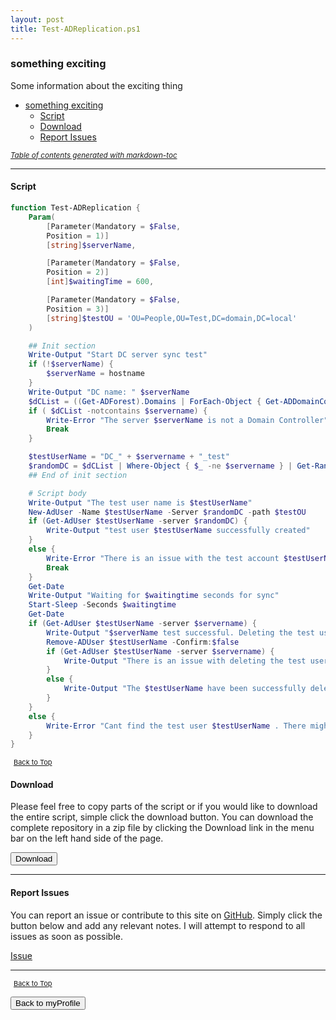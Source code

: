 ```yaml
---
layout: post
title: Test-ADReplication.ps1
---
```


### something exciting

Some information about the exciting thing

- [something exciting](#something-exciting)
  - [Script](#script)
  - [Download](#download)
  - [Report Issues](#report-issues)

<small><i><a href='http://ecotrust-canada.github.io/markdown-toc/'>Table of contents generated with markdown-toc</a></i></small>

---

#### Script

```powershell
function Test-ADReplication {
    Param(
        [Parameter(Mandatory = $False,
        Position = 1)]
        [string]$serverName,

        [Parameter(Mandatory = $False,
        Position = 2)]
        [int]$waitingTime = 600,

        [Parameter(Mandatory = $False,
        Position = 3)]
        [string]$testOU = 'OU=People,OU=Test,DC=domain,DC=local'
    )

    ## Init section
    Write-Output "Start DC server sync test"
    if (!$serverName) {
        $serverName = hostname
    }
    Write-Output "DC name: " $serverName
    $dCList = ((Get-ADForest).Domains | ForEach-Object { Get-ADDomainController -Filter * -Server $_ }).name
    if ( $dCList -notcontains $servername) {
        Write-Error "The server $serverName is not a Domain Controller"
        Break
    }

    $testUserName = "DC_" + $servername + "_test"
    $randomDC = $dCList | Where-Object { $_ -ne $servername } | Get-Random
    ## End of init section

    # Script body
    Write-Output "The test user name is $testUserName"
    New-AdUser -Name $testUserName -Server $randomDC -path $testOU
    if (Get-AdUser $testUserName -server $randomDC) {
        Write-Output "test user $testUserName successfully created"
    }
    else {
        Write-Error "There is an issue with the test account $testUserName creation on $serverName"
        Break
    }
    Get-Date
    Write-Output "Waiting for $waitingtime seconds for sync"
    Start-Sleep -Seconds $waitingtime
    Get-Date
    if (Get-AdUser $testUserName -server $servername) {
        Write-Output "$serverName test successful. Deleting the test user $testUserName"
        Remove-ADUser $testUserName -Confirm:$false
        if (Get-AdUser $testUserName -server $servername) {
            Write-Output "There is an issue with deleting the test user. Please check manually."
        }
        else {
            Write-Output "The $testUserName have been successfully deleted"
        }
    }
    else {
        Write-Error "Cant find the test user $testUserName . There might be AD sync issue"
    }
}
```

<span style="font-size:11px;"><a href="#"><i class="fas fa-caret-up" aria-hidden="true" style="color: white; margin-right:5px;"></i>Back to Top</a></span>

#### Download

Please feel free to copy parts of the script or if you would like to download the entire script, simple click the download button. You can download the complete repository in a zip file by clicking the Download link in the menu bar on the left hand side of the page.

<button class="btn" type="submit" onclick="window.open('https://scripts.lukeleigh.com/powershell/functions/myProfile/Test-ADReplication.ps1')">
    <i class="fa fa-cloud-download-alt">
    </i>
        Download
</button>

---

#### Report Issues

You can report an issue or contribute to this site on <a href="https://github.com/BanterBoy/scripts-blog/issues">GitHub</a>. Simply click the button below and add any relevant notes. I will attempt to respond to all issues as soon as possible.

<!-- Place this tag where you want the button to render. -->

<a class="github-button" href="https://github.com/BanterBoy/scripts-blog/issues/new?title=Test-ADReplication.ps1&body=There is a problem with this function. Please find details below." data-show-count="true" aria-label="Issue BanterBoy/scripts-blog on GitHub">Issue</a>

---

<span style="font-size:11px;"><a href="#"><i class="fas fa-caret-up" aria-hidden="true" style="color: white; margin-right:5px;"></i>Back to Top</a></span>

<a href="/menu/_pages/myProfile.html">
    <button class="btn">
        <i class='fas fa-reply'>
        </i>
            Back to myProfile
    </button>
</a>

[1]: http://ecotrust-canada.github.io/markdown-toc
[2]: https://github.com/googlearchive/code-prettify
